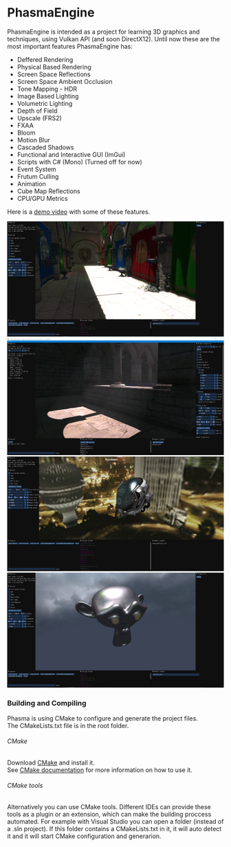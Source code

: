 # PhasmaEngine


PhasmaEngine is intended as a project for learning 3D graphics and techniques, using Vulkan API (and soon DirectX12). Until now these are the most important features PhasmaEngine has:

* Deffered Rendering
* Physical Based Rendering
* Screen Space Reflections
* Screen Space Ambient Occlusion
* Tone Mapping - HDR
* Image Based Lighting
* Volumetric Lighting
* Depth of Field
* Upscale (FRS2)
* FXAA
* Bloom
* Motion Blur
* Cascaded Shadows
* Functional and Interactive GUI (ImGui)
* Scripts with C# (Mono) (Turned off for now)
* Event System
* Frutum Culling
* Animation
* Cube Map Reflections
* CPU/GPU Metrics

Here is a [demo video](https://www.youtube.com/watch?v=Dj1CpDCSy_k) with some of these features.

![Screenshot](Phasma/Images/example_image3.png)
![Screenshot](Phasma/Images/example_image7.png)
![Screenshot](Phasma/Images/example_image2.png)
![Screenshot](Phasma/Images/example_image6.png)

### Building and Compiling

Phasma is using CMake to configure and generate the project files.  
The CMakeLists.txt file is in the root folder.

###### CMake  
Download [CMake](https://cmake.org/download/) and install it.  
See [CMake documentation](https://cmake.org/runningcmake/) for more information on how to use it.

###### CMake tools  
Alternatively you can use CMake tools. Different IDEs can provide these tools as a plugin or an extension, which can make the building proccess automated. For example with Visual Studio you can open a folder (instead of a .sln project). If this folder contains a CMakeLists.txt in it, it will auto detect it and it will start CMake configuration and generarion.

